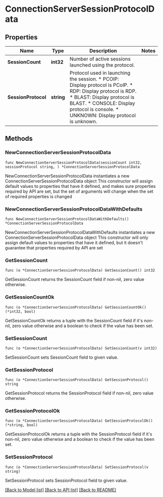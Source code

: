 # ConnectionServerSessionProtocolData

## Properties

Name | Type | Description | Notes
------------ | ------------- | ------------- | -------------
**SessionCount** | **int32** | Number of active sessions launched using the protocol. | 
**SessionProtocol** | **string** | Protocol used in launching the session. * PCOIP: Display protocol is PCoIP. * RDP: Display protocol is RDP. * BLAST: Display protocol is BLAST. * CONSOLE: Display protocol is console. * UNKNOWN: Display protocol is unknown. | 

## Methods

### NewConnectionServerSessionProtocolData

`func NewConnectionServerSessionProtocolData(sessionCount int32, sessionProtocol string, ) *ConnectionServerSessionProtocolData`

NewConnectionServerSessionProtocolData instantiates a new ConnectionServerSessionProtocolData object
This constructor will assign default values to properties that have it defined,
and makes sure properties required by API are set, but the set of arguments
will change when the set of required properties is changed

### NewConnectionServerSessionProtocolDataWithDefaults

`func NewConnectionServerSessionProtocolDataWithDefaults() *ConnectionServerSessionProtocolData`

NewConnectionServerSessionProtocolDataWithDefaults instantiates a new ConnectionServerSessionProtocolData object
This constructor will only assign default values to properties that have it defined,
but it doesn't guarantee that properties required by API are set

### GetSessionCount

`func (o *ConnectionServerSessionProtocolData) GetSessionCount() int32`

GetSessionCount returns the SessionCount field if non-nil, zero value otherwise.

### GetSessionCountOk

`func (o *ConnectionServerSessionProtocolData) GetSessionCountOk() (*int32, bool)`

GetSessionCountOk returns a tuple with the SessionCount field if it's non-nil, zero value otherwise
and a boolean to check if the value has been set.

### SetSessionCount

`func (o *ConnectionServerSessionProtocolData) SetSessionCount(v int32)`

SetSessionCount sets SessionCount field to given value.


### GetSessionProtocol

`func (o *ConnectionServerSessionProtocolData) GetSessionProtocol() string`

GetSessionProtocol returns the SessionProtocol field if non-nil, zero value otherwise.

### GetSessionProtocolOk

`func (o *ConnectionServerSessionProtocolData) GetSessionProtocolOk() (*string, bool)`

GetSessionProtocolOk returns a tuple with the SessionProtocol field if it's non-nil, zero value otherwise
and a boolean to check if the value has been set.

### SetSessionProtocol

`func (o *ConnectionServerSessionProtocolData) SetSessionProtocol(v string)`

SetSessionProtocol sets SessionProtocol field to given value.



[[Back to Model list]](../README.md#documentation-for-models) [[Back to API list]](../README.md#documentation-for-api-endpoints) [[Back to README]](../README.md)


